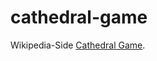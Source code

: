 # cathedral-game

Wikipedia-Side [Cathedral Game]([https://duckduckgo.com](https://en.wikipedia.org/wiki/Cathedral_(board_game)) "Everything about Cathedral board game").
